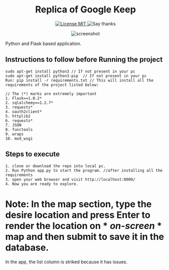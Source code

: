 <h1 align="center">
<br>
Replica of Google Keep
</h1>

<p align="center">
  
  <a href="https://opensource.org/licenses/MIT">
    <img src="https://img.shields.io/badge/License-MIT-red.svg" alt="License MIT">
  </a>
  
  <a>
    <img src="https://img.shields.io/badge/Say%20Thanks-👍-1EAEDB.svg" alt="Say thanks">
  </a>
</p>

<div align="center">
<img src="https://github.com/infinityrun/Replica_of_Google_keep/blob/master/keep.JPG" alt="screenshot"/>
</div>


Python and Flask based application.

## Instructions to follow before Running the project
```
sudo apt-get install python3 // If not present in your pc
sudo apt-get install python3-pip  // If not present in your pc
Run: pip install -r requirements.txt // This will install all the requirements of the project listed below:

// The (*) marks are extremely important
1. Flask==1.0.2*
2. sqlalchemy==1.2.7*
3. requests*
4. oauth2client*
5. httplib2
6. requests*
7. JSON
8. functools
9. wraps
10. mod_wsgi
```


## Steps to execute 
```
1. clone or download the repo into local pc.
2. Run Python app.py to start the program. //after installing all the requirements
3. open your web browser and visit http://localhost:8000/
4. Now you are ready to explore.
```

# Note: In the map section, type the desire location and press Enter to render the location on * *on-screen* * map and then submit to save it in the database.
In the app, the list column is striked because it has issues. 
